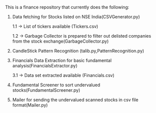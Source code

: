 This is a finance repository that currently does the following:

1. Data fetching for Stocks listed on NSE India(CSVGenerator.py)
   
   1.1 -> List of tickers available (Tickers.csv)
   
   1.2 -> Garbage Collector is prepared to filter out delisted companies from the stock exchange(GarbageCollector.py)
   
2. CandleStick Pattern Recognition (talib.py,PatternRecognition.py)
3. Financials Data Extraction for basic fundamental analysis(FinancialsExtractor.py)
   
   3.1 -> Data set extracted available (Financials.csv)
   
4. Fundamental Screener to sort undervalued stocks(FundamentalScreener.py)
5. Mailer for sending the undervalued scanned stocks in csv file format(Mailer.py)

